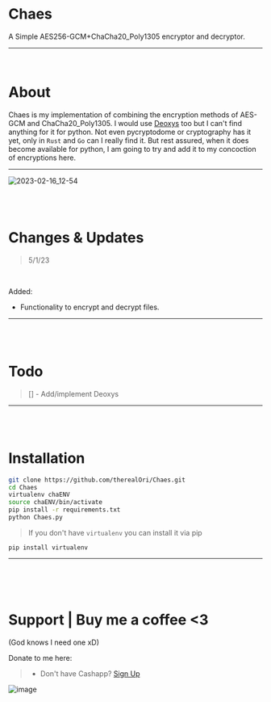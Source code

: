 # Chaes
A Simple AES256-GCM+ChaCha20_Poly1305 encryptor and decryptor.
__ __

<br />

# About
Chaes is my implementation of combining the encryption methods of AES-GCM and ChaCha20_Poly1305. I would use [Deoxys](https://sites.google.com/view/deoxyscipher) too but I can't find anything for it for python. Not even pycryptodome or cryptography has it yet, only in `Rust` and `Go` can I really find it. But rest assured, when it does become available for python, I am going to try and add it to my concoction of encryptions here.
__ __

![2023-02-16_12-54](https://user-images.githubusercontent.com/45724082/219472726-90df44d2-f7a9-4d57-9dec-e3eff13d5fad.png)

<br />
<br />

# Changes & Updates
> 5/1/23

<br />

Added:
* Functionality to encrypt and decrypt files.
__ __

<br />
<br />

# Todo
> [] - Add/implement Deoxys
__ __

<br />
<br />

# Installation
```bash
git clone https://github.com/therealOri/Chaes.git
cd Chaes
virtualenv chaENV
source chaENV/bin/activate
pip install -r requirements.txt
python Chaes.py
```
> If you don't have `virtualenv` you can install it via pip

`pip install virtualenv`
__ __


<br />
<br />
<br />

# Support  |  Buy me a coffee <3
(God knows I need one xD)

Donate to me here:
> - Don't have Cashapp? [Sign Up](https://cash.app/app/TKWGCRT)

![image](https://user-images.githubusercontent.com/45724082/158000721-33c00c3e-68bb-4ee3-a2ae-aefa549cfb33.png)
